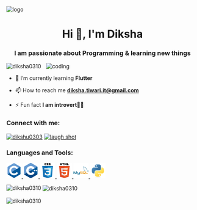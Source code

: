 ![logo](https://mir-s3-cdn-cf.behance.net/project_modules/max_1200/be832922391491.58c25558f0fe7.gif)
<h1 align="center">Hi 👋, I'm Diksha</h1>
<h3 align="center">I am passionate about Programming & learning new things</h3>
<img align="right" alt="coding" width="400" src="https://media.giphy.com/media/RbDKaczqWovIugyJmW/giphy.gif"

<p align="left"> <img src="https://komarev.com/ghpvc/?username=diksha0310&label=Profile%20views&color=0e75b6&style=flat" alt="diksha0310" /> </p>

- 🌱 I’m currently learning **Flutter**

- 📫 How to reach me **diksha.tiwari.it@gmail.com**

- ⚡ Fun fact **I am introvert👩‍💻**

<h3 align="left">Connect with me:</h3>
<p align="left">
<a href="https://instagram.com/dikshu0303" target="blank"><img align="center" src="https://raw.githubusercontent.com/rahuldkjain/github-profile-readme-generator/master/src/images/icons/Social/instagram.svg" alt="dikshu0303" height="30" width="40" /></a>
<a href="https://www.youtube.com/c/laugh shot" target="blank"><img align="center" src="https://raw.githubusercontent.com/rahuldkjain/github-profile-readme-generator/master/src/images/icons/Social/youtube.svg" alt="laugh shot" height="30" width="40" /></a>
</p>

<h3 align="left">Languages and Tools:</h3>
<p align="left"> <a href="https://www.cprogramming.com/" target="_blank" rel="noreferrer"> <img src="https://raw.githubusercontent.com/devicons/devicon/master/icons/c/c-original.svg" alt="c" width="40" height="40"/> </a> <a href="https://www.w3schools.com/cpp/" target="_blank" rel="noreferrer"> <img src="https://raw.githubusercontent.com/devicons/devicon/master/icons/cplusplus/cplusplus-original.svg" alt="cplusplus" width="40" height="40"/> </a> <a href="https://www.w3schools.com/css/" target="_blank" rel="noreferrer"> <img src="https://raw.githubusercontent.com/devicons/devicon/master/icons/css3/css3-original-wordmark.svg" alt="css3" width="40" height="40"/> </a> <a href="https://www.w3.org/html/" target="_blank" rel="noreferrer"> <img src="https://raw.githubusercontent.com/devicons/devicon/master/icons/html5/html5-original-wordmark.svg" alt="html5" width="40" height="40"/> </a> <a href="https://www.mysql.com/" target="_blank" rel="noreferrer"> <img src="https://raw.githubusercontent.com/devicons/devicon/master/icons/mysql/mysql-original-wordmark.svg" alt="mysql" width="40" height="40"/> </a> <a href="https://www.python.org" target="_blank" rel="noreferrer"> <img src="https://raw.githubusercontent.com/devicons/devicon/master/icons/python/python-original.svg" alt="python" width="40" height="40"/> </a> </p>

<p><img align="left" src="https://github-readme-stats.vercel.app/api/top-langs?username=diksha0310&show_icons=true&locale=en&layout=compact" alt="diksha0310" /></p>

<p>&nbsp;<img align="center" src="https://github-readme-stats.vercel.app/api?username=diksha0310&show_icons=true&locale=en" alt="diksha0310" /></p>

<p><img align="center" src="https://github-readme-streak-stats.herokuapp.com/?user=diksha0310&" alt="diksha0310" /></p>



